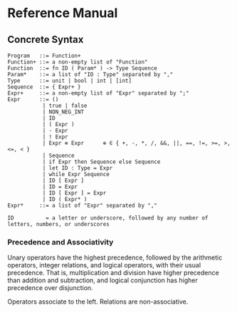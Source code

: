 # Reference Manual

<!-- TODO: For each language construct, describe its
- syntax
- dynamic semantics
- static semantics -->

## Concrete Syntax
```
Program   ::= Function+
Function+ ::= a non-empty list of "Function"
Function  ::= fn ID ( Param* ) -> Type Sequence
Param*    ::= a list of "ID : Type" separated by ","
Type      ::= unit | bool | int | [int]
Sequence  ::= { Expr+ }
Expr+     ::= a non-empty list of "Expr" separated by ";"
Expr      ::= ()
           | true | false 
           | NON_NEG_INT
           | ID
           | ( Expr )
           | - Expr
           | ! Expr
           | Expr ⊕ Expr      ⊕ ∈ { +, -, *, /, &&, ||, ==, !=, >=, >, <=, < }
           | Sequence
           | if Expr then Sequence else Sequence
           | let ID : Type = Expr
           | while Expr Sequence
           | ID [ Expr ]
           | ID = Expr
           | ID [ Expr ] = Expr
           | ID ( Expr* )
Expr*     ::= a list of "Expr" separated by ","

ID          = a letter or underscore, followed by any number of letters, numbers, or underscores
```

### Precedence and Associativity
Unary operators have the highest precedence, followed by the arithmetic operators, integer relations, and logical operators, with their usual precedence. That is, multiplication and division have higher precedence than addition and subtraction, and logical conjunction has higher precedence over disjunction.

Operators associate to the left. Relations are non-associative.